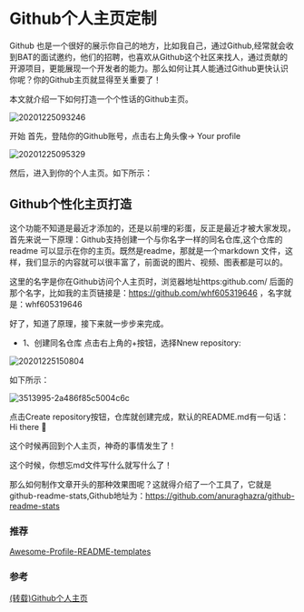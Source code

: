 
# Github个人主页定制

Github 也是一个很好的展示你自己的地方，比如我自己，通过Github,经常就会收到BAT的面试邀约，他们的招聘，也喜欢从Github这个社区来找人，通过贡献的开源项目，更能展现一个开发者的能力。那么如何让其人能通过Github更快认识你呢？你的Github主页就显得至关重要了！

本文就介绍一下如何打造一个个性话的Github主页。

![20201225093246](https://cdn.jsdelivr.net/gh/whf605319646/image_store/blog/20201225093246.png)

开始
首先，登陆你的Github账号，点击右上角头像-> Your profile

![20201225095329](https://cdn.jsdelivr.net/gh/whf605319646/image_store/blog/20201225095329.png)

然后，进入到你的个人主页。如下所示：

## Github个性化主页打造
这个功能不知道是最近才添加的，还是以前埋的彩蛋，反正是最近才被大家发现，首先来说一下原理：Github支持创建一个与你名字一样的同名仓库,这个仓库的readme 可以显示在你的主页。既然是readme，那就是一个markdown 文件，这样，我们显示的内容就可以很丰富了，前面说的图片、视频、图表都是可以的。

这里的名字是你在Github访问个人主页时，浏览器地址https:github.com/ 后面的那个名字，比如我的主页链接是：https://github.com/whf605319646 ，名字就是：whf605319646

好了，知道了原理，接下来就一步步来完成。

* 1、创建同名仓库
    点击右上角的+按钮，选择Nnew repository:

![20201225150804](https://cdn.jsdelivr.net/gh/whf605319646/image_store/blog/20201225150804.png)

如下所示：

![3513995-2a486f85c5004c6c](https://cdn.jsdelivr.net/gh/whf605319646/image_store/blog/3513995-2a486f85c5004c6c.webp)

点击Create repository按钮，仓库就创建完成，默认的README.md有一句话：Hi there 👋

这个时候再回到个人主页，神奇的事情发生了！

这个时候，你想忘md文件写什么就写什么了！

那么如何制作文章开头的那种效果图呢？这就得介绍了一个工具了，它就是 github-readme-stats,Github地址为：https://github.com/anuraghazra/github-readme-stats


### 推荐
[Awesome-Profile-README-templates](https://github.com/pinguo-zhouwei/Awesome-Profile-README-templates)

### 参考
[(转载)Github个人主页](https://www.jianshu.com/p/52db7f64033e)